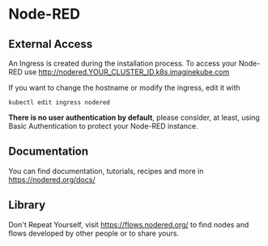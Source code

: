 # Node-RED

## External Access

An Ingress is created during the installation process. To access your Node-RED use http://nodered.YOUR_CLUSTER_ID.k8s.imaginekube.com

If you want to change the hostname or modify the ingress, edit it with

```
kubectl edit ingress nodered
```

**There is no user authentication by default**, please consider, at least, using Basic Authentication to protect your Node-RED instance.

## Documentation

You can find documentation, tutorials, recipes and more in <https://nodered.org/docs/>

## Library

Don't Repeat Yourself, visit <https://flows.nodered.org/> to find nodes and flows developed by other people or to share yours.

